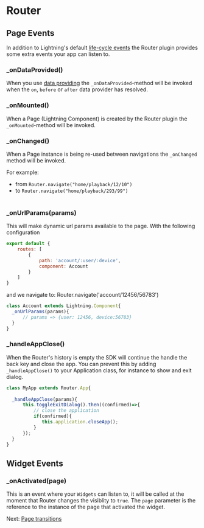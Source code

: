 # Router

## Page Events

In addition to Lightning's default [life-cycle events](https://rdkcentral.github.io/Lightning/docs/components/overview#component-events) the Router plugin provides some extra events your app can listen to.

### _onDataProvided()

When you use [data providing](dataproviding.md) the `_onDataProvided`-method will be invoked when
the `on`, `before` or `after` data provider has resolved.

### _onMounted()

When a Page (Lightning Component) is created by the Router plugin the `_onMounted`-method will be invoked.

### _onChanged()

When a Page instance is being re-used between navigations the `_onChanged` method will be invoked.

For example:

- from `Router.navigate("home/playback/12/10")`
- to `Router.navigate("home/playback/293/99")`
<br /><br />

### _onUrlParams(params)

This will make dynamic url params available to the page.
With the following configuration

```js
export default {
    routes: [
        {
            path: 'account/:user/:device',
            component: Account
        }
    ]
}
```

and we navigate to: Router.navigate('account/12456/56783')

```js
class Account extends Lightning.Component{
  _onUrlParams(params){
      // params => {user: 12456, device:56783}
  }
}
```

### _handleAppClose()

When the Router's history is empty the SDK will continue the handle the back key and close the app. 
You can prevent this by adding `_handleAppClose()` to your Application class, for instance to show
and exit dialog. 

```js
class MyApp extends Router.App{
    
  _handleAppClose(params){        
      this.toggleExitDialog().then((confirmed)=>{          
          // close the application
          if(confirmed){
             this.application.closeApp(); 
          }          
      });      
  }
}
```
## Widget Events ##

### _onActivated(page)

This is an event where your `Widgets` can listen to, it will be called at the moment
that Router changes the visiblity to `true`. The `page` parameter is the reference to the instance
of the page that activated the widget.

Next: [Page transitions](pagetransitions.md)
